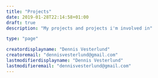 ```yaml
---
title: "Projects"
date: 2019-01-28T22:14:58+01:00
draft: true
description: "My projects and projects i'm involved in"

type: "page"

creatordisplayname: "Dennis Vesterlund"
creatoremail: "dennisvesterlund@gmail.com"
lastmodifierdisplayname: "Dennis Vesterlund"
lastmodifieremail: "dennisvesterlund@gmail.com"
---
```




